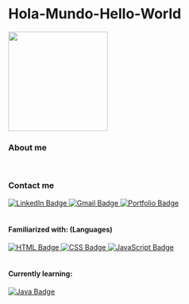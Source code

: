 # Hola-Mundo-Hello-World
<div id="header" align="left">
  <img src="https://i.giphy.com/media/jdPMeyv9rn0hZHh8n9/giphy.webp" width="200"/>

<h3> About me </h3>

<br>
</div>
<h3> Contact me </h3>
<div id="contact-badges">
  <a href="https://www.linkedin.com/in/mprosperini/">
    <img src="https://img.shields.io/badge/LinkedIn-blue?logo=linkedin&logoColor=white&style=for-the-badge" alt="LinkedIn Badge"/>
  </a>
  <a href="mailto:mpc7w7@gmail.com">
    <img src="https://img.shields.io/badge/Gmail-red?logo=gmail&logoColor=white&style=for-the-badge" alt="Gmail Badge"/>
  </a>
  <a href="">
    <img src="https://img.shields.io/badge/Portfolio-272D2E" alt="Portfolio Badge"/>
  </a>
</div>
<br>
<h4> Familiarized with: (Languages) </h4>
<div id="language-badges">
  <a href="">
    <img src="https://img.shields.io/badge/HTML-F24E29?logo=html5&logoColor=white&style=for-the-badge" alt="HTML Badge"/>
  </a>
  <a href="">
    <img src="https://img.shields.io/badge/CSS-0477BF?logo=css3&logoColor=white&style=for-the-badge" alt="CSS Badge"/>
  </a>
  <a href="">
    <img src="https://img.shields.io/badge/JavaScript-E5C731?logo=javascript&logoColor=black&style=for-the-badge" alt="JavaScript Badge"/>
  </a>
</div>
<br>
<h4> Currently learning: </h4>
<div id="learning-badges">
  <a href="">
    <img src="https://img.shields.io/badge/Java-D96704?logo=java&logoColor=white&style=for-the-badge" alt="Java Badge"/>
  </a>
</div>






